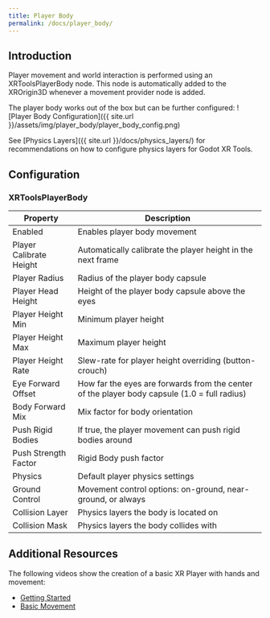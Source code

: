 ```yaml
---
title: Player Body
permalink: /docs/player_body/
---
```



## Introduction
Player movement and world interaction is performed using an XRToolsPlayerBody
node. This node is automatically added to the XROrigin3D whenever a movement
provider node is added.

The player body works out of the box but can be further configured:
![Player Body Configuration]({{ site.url }}/assets/img/player_body/player_body_config.png)

See [Physics Layers]({{ site.url }}/docs/physics_layers/) for recommendations on
how to configure physics layers for Godot XR Tools.


## Configuration

### XRToolsPlayerBody

| Property | Description |
| ---- | ------------ |
| Enabled                 | Enables player body movement |
| Player Calibrate Height | Automatically calibrate the player height in the next frame |
| Player Radius           | Radius of the player body capsule  |
| Player Head Height      | Height of the player body capsule above the eyes |
| Player Height Min       | Minimum player height |
| Player Height Max       | Maximum player height |
| Player Height Rate      | Slew-rate for player height overriding (button-crouch) |
| Eye Forward Offset      | How far the eyes are forwards from the center of the player body capsule (1.0 = full radius) |
| Body Forward Mix        | Mix factor for body orientation |
| Push Rigid Bodies       | If true, the player movement can push rigid bodies around |
| Push Strength Factor    | Rigid Body push factor |
| Physics                 | Default player physics settings |
| Ground Control          | Movement control options: on-ground, near-ground, or always |
| Collision Layer         | Physics layers the body is located on |
| Collision Mask          | Physics layers the body collides with |


## Additional Resources

The following videos show the creation of a basic XR Player with hands and movement:
* [Getting Started](https://youtu.be/VrpySdMcdyw)
* [Basic Movement](https://youtu.be/29qlCRw2TpE)
